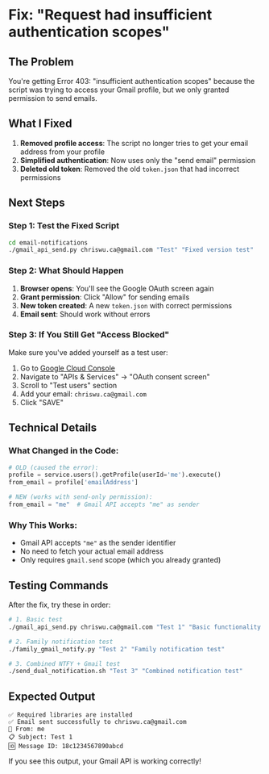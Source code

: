 # Fix: "Request had insufficient authentication scopes"

## The Problem
You're getting Error 403: "insufficient authentication scopes" because the script was trying to access your Gmail profile, but we only granted permission to send emails.

## What I Fixed
1. **Removed profile access**: The script no longer tries to get your email address from your profile
2. **Simplified authentication**: Now uses only the "send email" permission
3. **Deleted old token**: Removed the old `token.json` that had incorrect permissions

## Next Steps

### Step 1: Test the Fixed Script
```bash
cd email-notifications
./gmail_api_send.py chriswu.ca@gmail.com "Test" "Fixed version test"
```

### Step 2: What Should Happen
1. **Browser opens**: You'll see the Google OAuth screen again
2. **Grant permission**: Click "Allow" for sending emails
3. **New token created**: A new `token.json` with correct permissions
4. **Email sent**: Should work without errors

### Step 3: If You Still Get "Access Blocked"
Make sure you've added yourself as a test user:
1. Go to [Google Cloud Console](https://console.cloud.google.com/)
2. Navigate to "APIs & Services" → "OAuth consent screen"
3. Scroll to "Test users" section
4. Add your email: `chriswu.ca@gmail.com`
5. Click "SAVE"

## Technical Details

### What Changed in the Code:
```python
# OLD (caused the error):
profile = service.users().getProfile(userId='me').execute()
from_email = profile['emailAddress']

# NEW (works with send-only permission):
from_email = "me"  # Gmail API accepts "me" as sender
```

### Why This Works:
- Gmail API accepts `"me"` as the sender identifier
- No need to fetch your actual email address
- Only requires `gmail.send` scope (which you already granted)

## Testing Commands

After the fix, try these in order:

```bash
# 1. Basic test
./gmail_api_send.py chriswu.ca@gmail.com "Test 1" "Basic functionality test"

# 2. Family notification test
./family_gmail_notify.py "Test 2" "Family notification test"

# 3. Combined NTFY + Gmail test
./send_dual_notification.sh "Test 3" "Combined notification test"
```

## Expected Output
```
✅ Required libraries are installed
✅ Email sent successfully to chriswu.ca@gmail.com
📧 From: me
📋 Subject: Test 1
🆔 Message ID: 18c1234567890abcd
```

If you see this output, your Gmail API is working correctly!